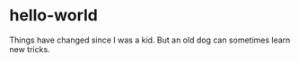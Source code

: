 # hello-world
Things have changed since I was a kid.
But an old dog can sometimes learn new tricks.
